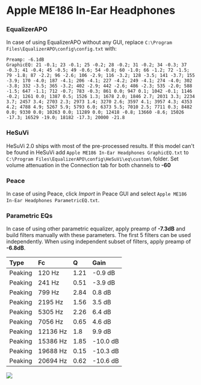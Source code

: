 # Apple ME186 In-Ear Headphones

### EqualizerAPO
In case of using EqualizerAPO without any GUI, replace `C:\Program Files\EqualizerAPO\config\config.txt`
with:
```
Preamp: -6.1dB
GraphicEQ: 21 -0.1; 23 -0.1; 25 -0.2; 28 -0.2; 31 -0.2; 34 -0.3; 37 -0.3; 41 -0.4; 45 -0.5; 49 -0.6; 54 -0.8; 60 -1.0; 66 -1.2; 72 -1.5; 79 -1.8; 87 -2.2; 96 -2.6; 106 -2.9; 116 -3.2; 128 -3.5; 141 -3.7; 155 -3.9; 170 -4.0; 187 -4.1; 206 -4.1; 227 -4.2; 249 -4.1; 274 -4.0; 302 -3.8; 332 -3.5; 365 -3.2; 402 -2.9; 442 -2.6; 486 -2.3; 535 -2.0; 588 -1.5; 647 -1.1; 712 -0.7; 783 -0.3; 861 0.0; 947 0.1; 1042 -0.1; 1146 -0.2; 1261 0.0; 1387 0.5; 1526 1.3; 1678 2.0; 1846 2.7; 2031 3.3; 2234 3.7; 2457 3.4; 2703 2.3; 2973 1.4; 3270 2.6; 3597 4.1; 3957 4.3; 4353 4.2; 4788 4.9; 5267 5.9; 5793 6.0; 6373 5.5; 7010 2.5; 7711 0.3; 8482 0.0; 9330 0.0; 10263 0.0; 11289 0.0; 12418 -0.8; 13660 -8.6; 15026 -17.3; 16529 -19.0; 18182 -17.3; 20000 -21.8
```

### HeSuVi
HeSuVi 2.0 ships with most of the pre-processed results. If this model can't be found in HeSuVi add
`Apple ME186 In-Ear Headphones GraphicEQ.txt` to `C:\Program Files\EqualizerAPO\config\HeSuVi\eq\custom\` folder.
Set volume attenuation in the Connection tab for both channels to **-60**

### Peace
In case of using Peace, click *Import* in Peace GUI and select `Apple ME186 In-Ear Headphones ParametricEQ.txt`.

### Parametric EQs
In case of using other parametric equalizer, apply preamp of **-7.3dB** and build filters manually
with these parameters. The first 5 filters can be used independently.
When using independent subset of filters, apply preamp of **-6.8dB**.

| Type    | Fc       |    Q | Gain     |
|:--------|:---------|:-----|:---------|
| Peaking | 120 Hz   | 1.21 | -0.9 dB  |
| Peaking | 241 Hz   | 0.51 | -3.9 dB  |
| Peaking | 799 Hz   | 2.84 | 0.8 dB   |
| Peaking | 2195 Hz  | 1.56 | 3.5 dB   |
| Peaking | 5305 Hz  | 2.26 | 6.4 dB   |
| Peaking | 7056 Hz  | 0.65 | 4.6 dB   |
| Peaking | 12136 Hz | 1.8  | 9.9 dB   |
| Peaking | 15386 Hz | 1.85 | -10.0 dB |
| Peaking | 19688 Hz | 0.15 | -10.3 dB |
| Peaking | 20694 Hz | 0.62 | -10.6 dB |

![](https://raw.githubusercontent.com/jaakkopasanen/AutoEq/master/results/oratory1990/harman_in-ear_2017-1/Apple%20ME186%20In-Ear%20Headphones/Apple%20ME186%20In-Ear%20Headphones.png)